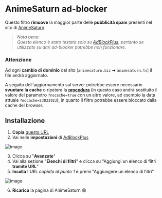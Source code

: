 # AnimeSaturn ad-blocker
Questo filtro **rimuove** la maggior parte delle **pubblicità spam** presenti nel sito di [AnimeSaturn](https://www.animesaturn.me/).

> _Nota bene:_  
> _Questo elenco è stato testato solo su [AdBlockPlus](https://adblockplus.org/), pertanto se utilizzato su altri ad-blocker potrebbe non funzionare_.

### Attenzione
Ad ogni **cambio di dominio** del sito (`animesaturn.biz` ➜ `animesaturn.tv`) il file andrà aggiornato.

A seguito dell'aggiornamento sul server potrebbe essere necessario **svuotare la cache** o ripetere la [**procedura**](#Installazione) (in questo caso andrà sostituito il valore del parametro `?nocache=true` con un altro valore, ad esempio la data attuale `?nocache=23032023`), in quanto il filtro potrebbe essere bloccato dalla cache del browser.

## Installazione
1. **Copia** [questo URL](https://raw.githubusercontent.com/LukeSavefrogs/animesaturn-adblock/main/animesaturn_filters.txt?nocache=true)
2. Vai nelle **impostazioni** di [AdBlockPlus](https://adblockplus.org/)

  ![image](https://user-images.githubusercontent.com/33452387/227064430-ebe8d6bb-9b8d-4d81-a5b4-2db46d1ff9bd.png "Vai nelle impostazioni di AdBlockPlus")

3. Clicca su "**Avanzate**"
4. Vai alla sezione "**Elenchi di filtri**" e clicca su "Aggiungi un elenco di filtri **tramite URL**"
5. **Incolla** l'URL _copiato al punto 1_ e premi "Aggiungere un elenco di filtri"

  ![image](https://user-images.githubusercontent.com/33452387/227582564-dbb72707-96ec-4ae7-ac7a-ce7d9ea01902.png)

6. **Ricarica** la pagina di AnimeSaturn 😃
